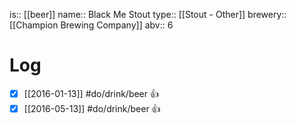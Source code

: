 is:: [[beer]]
name:: Black Me Stout
type:: [[Stout - Other]]
brewery:: [[Champion Brewing Company]]
abv:: 6

# Log
- [x] [[2016-01-13]] #do/drink/beer 👍
- [x] [[2016-05-13]] #do/drink/beer 👍
